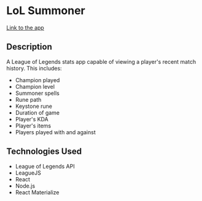 # LoL Summoner

[Link to the app](https://lol-summoner.herokuapp.com/)

## Description
A League of Legends stats app capable of viewing a player's recent match history.
This includes:
- Champion played
- Champion level
- Summoner spells
- Rune path
- Keystone rune
- Duration of game
- Player's KDA
- Player's items
- Players played with and against

## Technologies Used
- League of Legends API
- LeagueJS
- React
- Node.js
- React Materialize